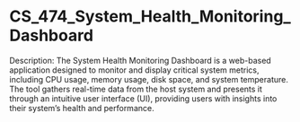 # CS_474_System_Health_Monitoring_Dashboard

Description: 
The System Health Monitoring Dashboard is a web-based application designed to monitor and display critical system metrics, including CPU usage, memory usage, disk space, and system temperature. The tool gathers real-time data from the host system and presents it through an intuitive user interface (UI), providing users with insights into their system’s health and performance.
